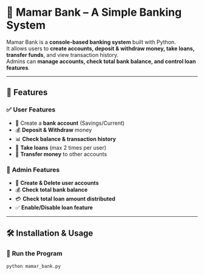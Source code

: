 # 🏦 Mamar Bank – A Simple Banking System  

Mamar Bank is a **console-based banking system** built with Python.  
It allows users to **create accounts, deposit & withdraw money, take loans, transfer funds**, and view transaction history.  
Admins can **manage accounts, check total bank balance, and control loan features**.  

---

## 🚀 Features  

### ✅ **User Features**  
- 🏦 Create a **bank account** (Savings/Current)  
- 💰 **Deposit & Withdraw** money  
- 📊 **Check balance & transaction history**  
- 🏦 **Take loans** (max 2 times per user)  
- 🔄 **Transfer money** to other accounts  

### 🔧 **Admin Features**  
- 🏦 **Create & Delete user accounts**  
- 💰 **Check total bank balance**  
- 💳 **Check total loan amount distributed**  
- ✅ **Enable/Disable loan feature**  

---

## 🛠️ Installation & Usage  

### 🔹 **Run the Program**  
```sh
python mamar_bank.py
